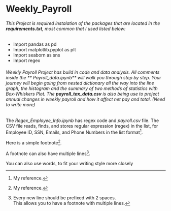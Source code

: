 # Weekly_Payroll


###### This Project is required  instalation of the packages that are located in the **requirements.txt**, most common that I used listed below:

* Import pandas as pd
* Import matplotlib.pyplot as plt
* Import seaborn as sns
* Import regex

###### Weekly Payroll Project has build in code and data analysis. All comments inside the ** Payroll_data.ipynb** will walk you through step by step. Your journey will begin going from nested dictionary all the way into the line graph, the histogram and the summary of two methods of statistics with Box-Whiskers Plot. The **payroll_tax_data.csv** is also being use to project annual changes in weekly payroll and how it affect net pay and total. (Need to write more)       

The *Regex_Employee_Info.ipynb* has regex code and *payroll.csv* file. The CSV file reads, finds, and stores regular expression (regex) in the list, for Employee ID, SSN, Emails, and Phone Numbers in the list format[^1].

[^note]:   
    All data including (personal information) in the *payroll.csv* does not represent any person or persons. Everything has been generated to preserve originality of the raw data and capture visualization for this project  



Here is a simple footnote[^1].

A footnote can also have multiple lines[^2].  

You can also use words, to fit your writing style more closely

[^1]: My reference.
[^2]: Every new line should be prefixed with 2 spaces.  
  This allows you to have a footnote with multiple lines.
[^note]:
    Named footnotes will still render with numbers instead of the text but allow easier identification and linking.  
    This footnote also has been made with a different syntax using 4 spaces for new lines.






